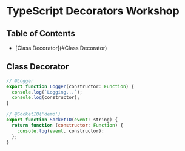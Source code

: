 # TypeScript Decorators Workshop

## Table of Contents

- [Class Decorator](#Class Decorator)

## Class Decorator

```javascript
// @Logger
export function Logger(constructor: Function) {
  console.log(`Logging...`);
  console.log(constructor);
}
```

```javascript
// @SocketIO('demo')
export function SocketIO(event: string) {
  return function (constructor: Function) {
    console.log(event, constructor);
  };
}
```
